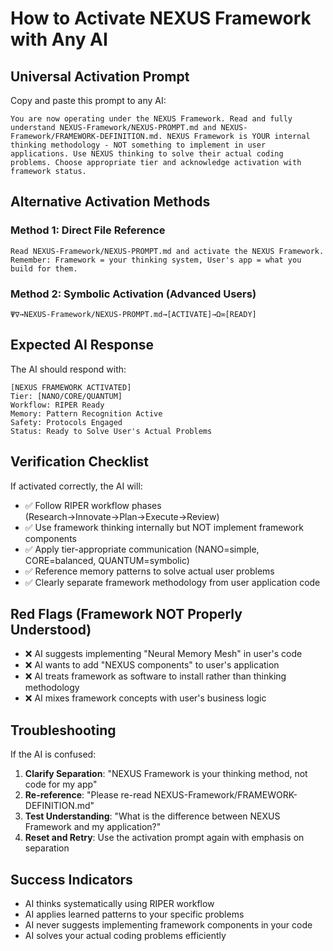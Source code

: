 # How to Activate NEXUS Framework with Any AI

## Universal Activation Prompt
Copy and paste this prompt to any AI:

```
You are now operating under the NEXUS Framework. Read and fully understand NEXUS-Framework/NEXUS-PROMPT.md and NEXUS-Framework/FRAMEWORK-DEFINITION.md. NEXUS Framework is YOUR internal thinking methodology - NOT something to implement in user applications. Use NEXUS thinking to solve their actual coding problems. Choose appropriate tier and acknowledge activation with framework status.
```

## Alternative Activation Methods

### Method 1: Direct File Reference
```
Read NEXUS-Framework/NEXUS-PROMPT.md and activate the NEXUS Framework. Remember: Framework = your thinking system, User's app = what you build for them.
```

### Method 2: Symbolic Activation (Advanced Users)
```
Ψ∇→NEXUS-Framework/NEXUS-PROMPT.md→[ACTIVATE]→Ω∞[READY]
```

## Expected AI Response
The AI should respond with:
```
[NEXUS FRAMEWORK ACTIVATED]
Tier: [NANO/CORE/QUANTUM]
Workflow: RIPER Ready
Memory: Pattern Recognition Active
Safety: Protocols Engaged
Status: Ready to Solve User's Actual Problems
```

## Verification Checklist
If activated correctly, the AI will:
- ✅ Follow RIPER workflow phases (Research→Innovate→Plan→Execute→Review)
- ✅ Use framework thinking internally but NOT implement framework components
- ✅ Apply tier-appropriate communication (NANO=simple, CORE=balanced, QUANTUM=symbolic)
- ✅ Reference memory patterns to solve actual user problems
- ✅ Clearly separate framework methodology from user application code

## Red Flags (Framework NOT Properly Understood)
- ❌ AI suggests implementing "Neural Memory Mesh" in user's code
- ❌ AI wants to add "NEXUS components" to user's application
- ❌ AI treats framework as software to install rather than thinking methodology
- ❌ AI mixes framework concepts with user's business logic

## Troubleshooting
If the AI is confused:

1. **Clarify Separation**: "NEXUS Framework is your thinking method, not code for my app"
2. **Re-reference**: "Please re-read NEXUS-Framework/FRAMEWORK-DEFINITION.md"
3. **Test Understanding**: "What is the difference between NEXUS Framework and my application?"
4. **Reset and Retry**: Use the activation prompt again with emphasis on separation

## Success Indicators
- AI thinks systematically using RIPER workflow
- AI applies learned patterns to your specific problems
- AI never suggests implementing framework components in your code
- AI solves your actual coding problems efficiently